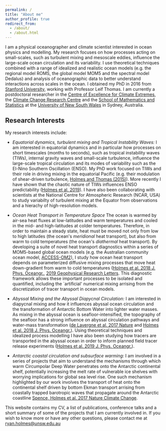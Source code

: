 ```yaml
---
permalink: /
title: "About me"
author_profile: true
redirect_from: 
  - /about/
  - /about.html
---
```


I am a physical oceanographer and climate scientist interested in
ocean physics and modelling. My research focuses on how processes
acting on small-scales, such as turbulent mixing and mesoscale eddies,
influence the large-scale ocean circulation and its variability. I use
theoretical techniques combined with a range of idealized and
realistic ocean models (e.g. the regional model ROMS, the global model
MOM5 and the spectral model Dedalus) and analysis of oceanographic
data to better understand interactions across scales in the ocean. I
obtained my PhD in 2016 from [Stanford
University](https://www.stanford.edu/), working with Professor Leif
Thomas. I am currently a postdoctoral researcher in the [Centre of
Excellence for Climate Extremes](http://climateextremes.org.au/), the
[Climate Change Research Centre](http://www.ccrc.unsw.edu.au/) and the
[School of Mathematics and
Statistics](https://www.maths.unsw.edu.au/about/applied-mathematics)
at the [University of New South Wales](https://www.unsw.edu.au/) in
Sydney, Australia.

## Research Interests

My research interests include:

* _Equatorial dynamics, turbulent mixing and Tropical Instability
Waves:_ I am interested in equatorial dynamics and in particular how
processes on short timescales (months to seconds), such as tropical
instability waves (TIWs), internal gravity waves and small-scale
turbulence, influence the large-scale tropical circulation and its
modes of variability such as the El-Nino Southern Oscillation
(ENSO). My PhD work focused on TIWs and their role in driving mixing
in the equatorial Pacific (e.g. their modulation of shear-driven
turbulence, [Holmes and Thomas
(2015)](http://dx.doi.org/10.1175/JPO-D-14-0209.1)). More recently I
have shown that the chaotic nature of TIWs influences ENSO
predictability ([Holmes et
al. 2019](https://doi.org/10.1007/s00382-018-4217-0)). I have also
been collaborating with scientists at the National Centre for
Atmospheric Research (NCAR, USA) to study variabilty of turbulent
mixing at the Equator from observations and a hierachy of
high-resolution models.

* _Ocean Heat Transport in Temperature Space_ The ocean is warmed by
air-sea heat fluxes at low-latitudes and warm temperatures and cooled
in the mid- and high-latitudes at colder temperatures. Therefore, in
order to maintain a steady state, heat must be moved not only from low
to high latitudes (the ocean's *meridional* heat transport), but also
from warm to cold temperatures (the ocean's *diathermal* heat
transport). By developing a suite of novel heat transport diagnostics
within a series of MOM5-based global ocean models (e.g. the Australian
community ocean model,
[ACCESS-OM2](http://cosima.org.au/index.php/models/access-om2/)), I
study how ocean heat transport depends on parameterized diffusive
mixing processes that move heat down-gradient from warm to cold
temperatures ([Holmes et al. 2018
J. Phys. Oceangr.](https://doi.org/10.1175/JPO-D-18-0098.1), [2019
Geophysical Research
Letters](https://dx.doi.org/10.1029/2019GL085160). This diagnostic
framework allows these important processes to be isolated and
quantified, including the `artificial' numerical mixing arrising from
the discretization of tracer transport in ocean models.

* _Abyssal Mixing and the Abyssal Diapycnal Circulation:_ I am
interested in diapycnal mixing and how it influences abyssal ocean
circulation and the transformation of Antarctic Bottom Water into
lighter water masses. As mixing in the abyssal ocean is
seafloor-intensified, the topography of the seafloor has a strong
influence on abyssal circulation pathways and water-mass
transformation ([de Lavergne et al. 2017
Nature](http://dx.doi.org/10.1038/nature24472) and [Holmes et al. 2018
J. Phys. Oceangr.](https://doi.org/10.1175/JPO-D-17-0141.1)). Using
theoretical techniques and idealized process modelling I have also
been studying how tracers are transported in the abyssal ocean in
order to inform planned field tracer release experiments ([Holmes et
al. 2019 J. Phys. Oceangr.](https://doi.org/10.1175/JPO-D-19-0006.1)).

* _Antarctic coastal circulation and subsurface warming:_ I am
involved in a series of projects that aim to understand the mechanisms
through which warm Circumpolar Deep Water penetrates onto the
Antarctic continental shelf, potentially increasing the melt rate of
vulnerable ice shelves with worrying implications for global sea level
rise. One such mechanism highlighted by our work involves the
transport of heat onto the continental shelf driven by bottom Ekman
transport arrising from coastally trapped barotropic waves that
propagate around the Antarctic coastline [Spence, Holmes et al. 2017
Nature Climate Change](http://dx.doi.org/10.1038/nclimate3335).

This website contains my CV, a list of publications, conference talks
and a short summary of some of the projects that I am currently
involved in.  If you wish to know more or have any other questions,
please contact me at
[ryan.holmes@unsw.edu.au](mailto:ryan.holmes@unsw.edu.au)

